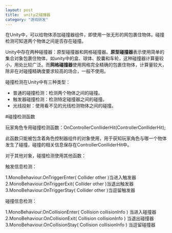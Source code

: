```yaml
---
layout: post
title:  unity之碰撞器
category: "游戏研发"
---
```


在Unity中，可以给物体添加碰撞器组件，即使用一张无形的网包裹住物体。碰撞检测可知道两个物体之间是否存在碰撞。

Unity中存在两种碰撞器：原型碰撞器和网格碰撞器。**原型碰撞器**表示使用简单的集合对象包裹住物体，如unity中的盒、球体、胶囊和车轮，这种碰撞器计算量较小，用处比较广泛。而**网格碰撞器**使用网格完全精确的包裹住物体，计算量较大，除非在对碰撞精确度要求较高的场合，一般不使用。

碰撞检测在Unity中有三种类型：

- 普通的碰撞检测：检测两个物体之间的碰撞。
- 触发器碰撞检测：检测特定碰撞器之间的碰撞。
- 光线投射：使用看不见的光线检测物体之间的碰撞。


#碰撞检测函数

玩家角色专用碰撞检测函数：OnControllerConlliderHit(ControllerConlliderHit);

此函数只能被包含着角色控制器组件的对象使用，用于获知玩家角色与哪一个物体发生了碰撞，碰撞的相关信息保存在ControllerConlliderHit中。

对于其他对象，碰撞检测使用其他函数：

触发信息检测：

1.MonoBehaviour.OnTriggerEnter( Collider other )当进入触发器
2.MonoBehaviour.OnTriggerExit( Collider other )当退出触发器
3.MonoBehaviour.OnTriggerStay( Collider other )当逗留触发器

碰撞信息检测：

1.MonoBehaviour.OnCollisionEnter( Collision collisionInfo ) 当进入碰撞器
2.MonoBehaviour.OnCollisionExit( Collision collisionInfo ) 当退出碰撞器
3.MonoBehaviour.OnCollisionStay( Collision collisionInfo )  当逗留碰撞器